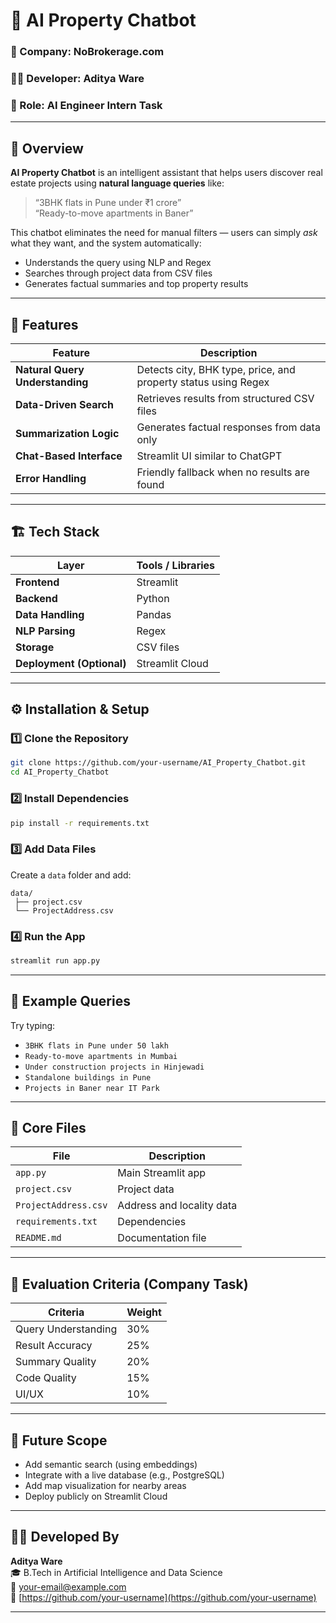 # 🏡 AI Property Chatbot

### 🚀 Company: NoBrokerage.com  
### 👨‍💻 Developer: **Aditya Ware**  
### 💼 Role: AI Engineer Intern Task  

---

## 📖 Overview

**AI Property Chatbot** is an intelligent assistant that helps users discover real estate projects using **natural language queries** like:

> “3BHK flats in Pune under ₹1 crore”  
> “Ready-to-move apartments in Baner”  

This chatbot eliminates the need for manual filters — users can simply *ask* what they want, and the system automatically:
- Understands the query using NLP and Regex  
- Searches through project data from CSV files  
- Generates factual summaries and top property results  

---

## 🧠 Features

| Feature | Description |
|----------|--------------|
| **Natural Query Understanding** | Detects city, BHK type, price, and property status using Regex |
| **Data-Driven Search** | Retrieves results from structured CSV files |
| **Summarization Logic** | Generates factual responses from data only |
| **Chat-Based Interface** | Streamlit UI similar to ChatGPT |
| **Error Handling** | Friendly fallback when no results are found |

---

## 🏗️ Tech Stack

| Layer | Tools / Libraries |
|--------|-------------------|
| **Frontend** | Streamlit |
| **Backend** | Python |
| **Data Handling** | Pandas |
| **NLP Parsing** | Regex |
| **Storage** | CSV files |
| **Deployment (Optional)** | Streamlit Cloud |

---

## ⚙️ Installation & Setup

### 1️⃣ Clone the Repository
```bash
git clone https://github.com/your-username/AI_Property_Chatbot.git
cd AI_Property_Chatbot
```

### 2️⃣ Install Dependencies
```bash
pip install -r requirements.txt
```

### 3️⃣ Add Data Files
Create a `data` folder and add:
```
data/
 ├── project.csv
 └── ProjectAddress.csv
```

### 4️⃣ Run the App
```bash
streamlit run app.py
```

---

## 💬 Example Queries

Try typing:
- `3BHK flats in Pune under 50 lakh`
- `Ready-to-move apartments in Mumbai`
- `Under construction projects in Hinjewadi`
- `Standalone buildings in Pune`
- `Projects in Baner near IT Park`

---

## 🧩 Core Files

| File | Description |
|------|--------------|
| `app.py` | Main Streamlit app |
| `project.csv` | Project data |
| `ProjectAddress.csv` | Address and locality data |
| `requirements.txt` | Dependencies |
| `README.md` | Documentation file |

---

## 🧠 Evaluation Criteria (Company Task)

| Criteria | Weight |
|-----------|---------|
| Query Understanding | 30% |
| Result Accuracy | 25% |
| Summary Quality | 20% |
| Code Quality | 15% |
| UI/UX | 10% |

---

## 🎯 Future Scope
- Add semantic search (using embeddings)
- Integrate with a live database (e.g., PostgreSQL)
- Add map visualization for nearby areas
- Deploy publicly on Streamlit Cloud

---

## 👨‍💻 Developed By

**Aditya Ware**  
🎓 B.Tech in Artificial Intelligence and Data Science  
📧 your-email@example.com  
🔗 [https://github.com/your-username](https://github.com/your-username)

---
